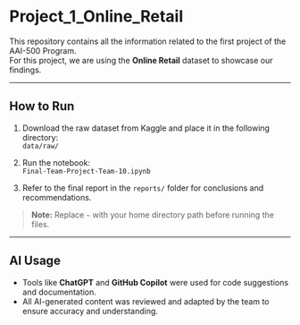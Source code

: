 # Project_1_Online_Retail

This repository contains all the information related to the first project of the AAI-500 Program.  
For this project, we are using the **Online Retail** dataset to showcase our findings.

---

## How to Run

1. Download the raw dataset from Kaggle and place it in the following directory:  
   `data/raw/`

2. Run the notebook:  
   `Final-Team-Project-Team-10.ipynb`

3. Refer to the final report in the `reports/` folder for conclusions and recommendations.

> **Note:** Replace `~` with your home directory path before running the files.

---

## AI Usage

- Tools like **ChatGPT** and **GitHub Copilot** were used for code suggestions and documentation.
- All AI-generated content was reviewed and adapted by the team to ensure accuracy and understanding.
